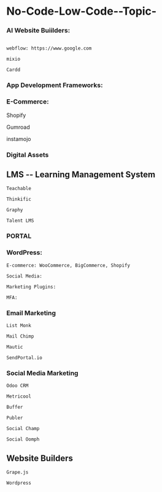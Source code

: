 # No-Code-Low-Code--Topic-


### AI Website Buiilders:
```

webflow: https://www.google.com

mixio

Cardd

```
### App Development Frameworks:

### E-Commerce:

Shopify

Gumroad

instamojo


### Digital Assets

## LMS  -- Learning Management System
```
Teachable

Thinkific

Graphy

Talent LMS
```
### PORTAL



### WordPress:
```
E-commerce: WooCommerce, BigCommerce, Shopify

Social Media:

Marketing Plugins:

MFA: 
```


### Email Marketing
```
List Monk

Mail Chimp

Mautic 

SendPortal.io
```
### Social Media Marketing

```
Odoo CRM

Metricool

Buffer

Publer

Social Champ

Social Oomph
```

## Website Builders

```
Grape.js

Wordpress
```


